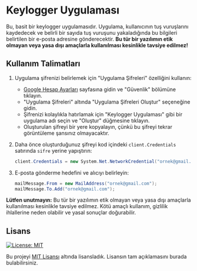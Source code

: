 # Keylogger Uygulaması

Bu, basit bir keylogger uygulamasıdır. Uygulama, kullanıcının tuş vuruşlarını kaydedecek ve belirli bir sayıda tuş vuruşunu yakaladığında bu bilgileri belirtilen bir e-posta adresine gönderecektir. **Bu tür bir yazılımın etik olmayan veya yasa dışı amaçlarla kullanılması kesinlikle tavsiye edilmez!**

## Kullanım Talimatları

1. Uygulama şifrenizi belirlemek için "Uygulama Şifreleri" özelliğini kullanın:

   - [Google Hesap Ayarları](https://myaccount.google.com/) sayfasına gidin ve "Güvenlik" bölümüne tıklayın.
   - "Uygulama Şifreleri" altında "Uygulama Şifreleri Oluştur" seçeneğine gidin.
   - Şifrenizi kolaylıkla hatırlamak için "Keylogger Uygulaması" gibi bir uygulama adı seçin ve "Oluştur" düğmesine tıklayın.
   - Oluşturulan şifreyi bir yere kopyalayın, çünkü bu şifreyi tekrar görüntüleme şansınız olmayacaktır.

2. Daha önce oluşturduğunuz şifreyi kod içindeki `client.Credentials` satırında `sifre` yerine yapıştırın:

   ```csharp
   client.Credentials = new System.Net.NetworkCredential("ornek@gmail.com", "BURAYA_OLUSTURDUGUNUZ_SIFRE");
    ```

3. E-posta gönderme hedefini ve alıcıyı belirleyin:
 
   ```csharp
   mailMessage.From = new MailAddress("ornek@gmail.com");
   mailMessage.To.Add("ornek@gmail.com");
   ```

**Lütfen unutmayın:** Bu tür bir yazılımın etik olmayan veya yasa dışı amaçlarla kullanılması kesinlikle tavsiye edilmez. Kötü amaçlı kullanım, gizlilik ihlallerine neden olabilir ve yasal sonuçlar doğurabilir.


## Lisans

[![License: MIT](https://img.shields.io/badge/License-MIT-yellow.svg)](https://opensource.org/licenses/MIT)

Bu projeyi [MIT Lisansı](https://opensource.org/licenses/MIT) altında lisansladık. Lisansın tam açıklamasını burada bulabilirsiniz.
